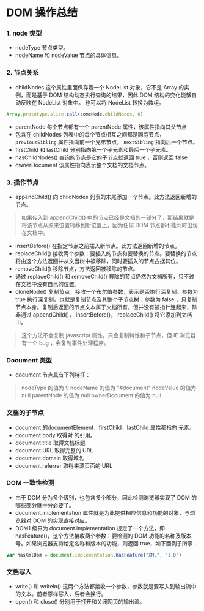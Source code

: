 # DOM 操作总结

### 1. node 类型

- nodeType 节点类型。
- nodeName 和 nodeValue 节点的具体信息。

### 2. 节点关系

- childNodes 这个属性里面保存着一个 NodeList 对象，它不是 Array 的实例，而是基于 DOM 结构动态执行查询的结果，因此 DOM 结构的变化能够自动反映在 NodeList 对象中。
也可以将 NodeList 转换为数组。
```javascript
Array.prototype.slice.call(someNode.childNodes, 0)
```

- parentNode 每个节点都有一个 parentNode 属性，该属性指向其父节点
- 包含在 childNodes 列表中的每个节点相互之间都是同胞节点， ```previousSibling``` 属性指向前一个兄弟节点， ```nextSibling``` 指向后一个节点。
- firstChild 和 lastChild 分别指向第一个子元素和最后一个子元素。
- hasChildNodes() 查询的节点是它的子节点就返回 true ，否则返回 false
- ownerDocument 该属性指向表示整个文档的文档节点。

### 3. 操作节点

- appendChild() 向 childNodes 列表的末尾添加一个节点。此方法返回新增的节点。
>如果传入到 appendChild() 中的节点已经是文档的一部分了，那结果就是将该节点从原来位置转移到新位置上，因为任何 DOM 节点都不能同时出现在文档中。

- insertBefore() 在指定节点之前插入新节点。此方法返回新增的节点。
- replaceChild() 接收两个参数：要插入的节点和要替换的节点。要替换的节点将由这个方法返回并从文当树中被移除，同时要插入的节点占据其位。
- removeChild() 移除节点，方法返回被移除的节点。
- 通过 replaceChild() 和 removeChild() 移除的节点仍然为文档所有，只不过在文档中没有自己的位置。
- cloneNode() 复制节点，接收一个布尔值参数，表示是否执行深复制。参数为 true 执行深复制，也就是复制节点及其整个子节点树；参数为 false ，只复制节点本身。复制后返回的节点文本属于文档所有，但并没有被指针连起来，除非通过 appendChild()， insertBefore()， replaceChild() 将它添加到文档中。
>这个方法不会复制 javascript 属性，只会复制特性和子节点，但 IE 浏览器有一个 bug ，会复制事件处理程序。

### Document 类型

- document 节点具有下列特征：
>nodeType 的值为 9
>nodeName 的值为 "#document"
>nodeValue 的值为 null
>parentNode 的值为 null
>ownerDocument 的值为 null

### 文档的子节点

- document 的documentElement，firstChild，lastChild 属性都指向 <html> 元素。
- document.body 取得对 <body> 的引用。
- document.title 取得文档标题
- document.URL 取得完整的 URL
- document.domain 取得域名
- document.referrer 取得来源页面的 URL

### DOM 一致性检测

- 由于 DOM 分为多个级别，也包含多个部分，因此检测浏览器实现了 DOM 的哪些部分就十分必要了。
- document.implementation 属性就是为此提供相应信息和功能的对象，与浏览器对 DOM 的实现直接对应。
- DOM1 级只为 document.implementation 规定了一个方法，即 hasFeature()，这个方法接收两个参数：要检测的 DOM 功能的名称及版本号。如果浏览器支持给定名称和版本的功能，则返回 true，如下面例子所示：

```javascript
var hasXmlDom = document.implementation.hasFeature("XML", "1.0")

```

### 文档写入

- write() 和 writeln() 这两个方法都接收一个参数，参数就是要写入到输出流中的文本。前者原样写入，后者会换行。
- open() 和 close() 分别用于打开和关闭网页的输出流。

